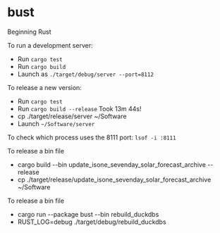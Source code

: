 # bust
Beginning Rust

 To run a development server:
 * Run `cargo test`
 * Run `cargo build`
 * Launch as `./target/debug/server --port=8112`

To release a new version:
 * Run `cargo test`
 * Run `cargo build --release`  Took 13m 44s!
 * cp ./target/release/server ~/Software
 * Launch `~/Software/server` 


To check which process uses the 8111 port:
`lsof -i :8111`


To release a bin file
* cargo build --bin update_isone_sevenday_solar_forecast_archive --release 
* cp ./target/release/update_isone_sevenday_solar_forecast_archive ~/Software


To release a bin file
* cargo run --package bust --bin rebuild_duckdbs
* RUST_LOG=debug ./target/debug/rebuild_duckdbs

